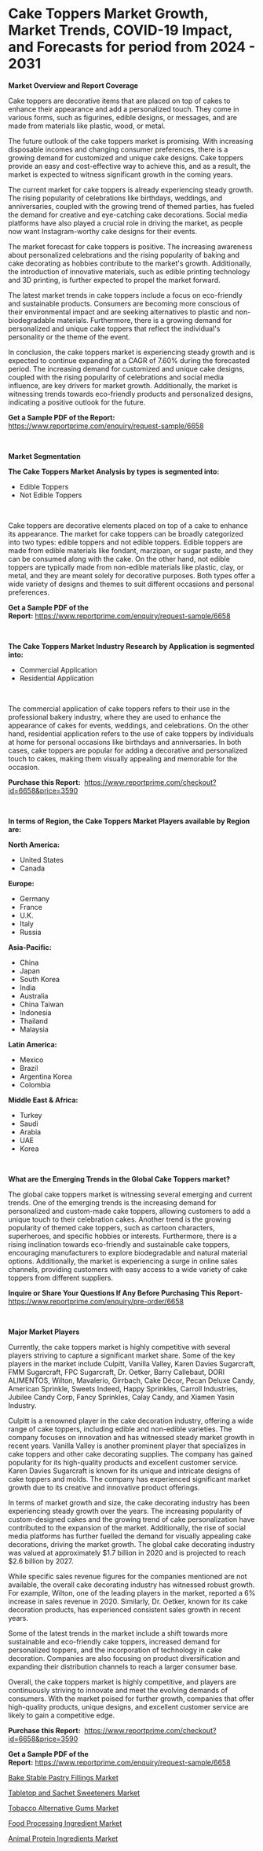 <p><h1>Cake Toppers Market Growth, Market Trends, COVID-19 Impact, and Forecasts for period from 2024 - 2031</h1></p><p><strong>Market Overview and Report Coverage</strong></p>
<p><p>Cake toppers are decorative items that are placed on top of cakes to enhance their appearance and add a personalized touch. They come in various forms, such as figurines, edible designs, or messages, and are made from materials like plastic, wood, or metal.</p><p>The future outlook of the cake toppers market is promising. With increasing disposable incomes and changing consumer preferences, there is a growing demand for customized and unique cake designs. Cake toppers provide an easy and cost-effective way to achieve this, and as a result, the market is expected to witness significant growth in the coming years.</p><p>The current market for cake toppers is already experiencing steady growth. The rising popularity of celebrations like birthdays, weddings, and anniversaries, coupled with the growing trend of themed parties, has fueled the demand for creative and eye-catching cake decorations. Social media platforms have also played a crucial role in driving the market, as people now want Instagram-worthy cake designs for their events.</p><p>The market forecast for cake toppers is positive. The increasing awareness about personalized celebrations and the rising popularity of baking and cake decorating as hobbies contribute to the market's growth. Additionally, the introduction of innovative materials, such as edible printing technology and 3D printing, is further expected to propel the market forward.</p><p>The latest market trends in cake toppers include a focus on eco-friendly and sustainable products. Consumers are becoming more conscious of their environmental impact and are seeking alternatives to plastic and non-biodegradable materials. Furthermore, there is a growing demand for personalized and unique cake toppers that reflect the individual's personality or the theme of the event.</p><p>In conclusion, the cake toppers market is experiencing steady growth and is expected to continue expanding at a CAGR of 7.60% during the forecasted period. The increasing demand for customized and unique cake designs, coupled with the rising popularity of celebrations and social media influence, are key drivers for market growth. Additionally, the market is witnessing trends towards eco-friendly products and personalized designs, indicating a positive outlook for the future.</p></p>
<p><strong>Get a Sample PDF of the Report:</strong> <a href="https://www.reportprime.com/enquiry/request-sample/6658">https://www.reportprime.com/enquiry/request-sample/6658</a></p>
<p>&nbsp;</p>
<p><strong>Market Segmentation</strong></p>
<p><strong>The Cake Toppers Market Analysis by types is segmented into:</strong></p>
<p><ul><li>Edible Toppers</li><li>Not Edible Toppers</li></ul></p>
<p>&nbsp;</p>
<p><p>Cake toppers are decorative elements placed on top of a cake to enhance its appearance. The market for cake toppers can be broadly categorized into two types: edible toppers and not edible toppers. Edible toppers are made from edible materials like fondant, marzipan, or sugar paste, and they can be consumed along with the cake. On the other hand, not edible toppers are typically made from non-edible materials like plastic, clay, or metal, and they are meant solely for decorative purposes. Both types offer a wide variety of designs and themes to suit different occasions and personal preferences.</p></p>
<p><strong>Get a Sample PDF of the Report:</strong>&nbsp;<a href="https://www.reportprime.com/enquiry/request-sample/6658">https://www.reportprime.com/enquiry/request-sample/6658</a></p>
<p>&nbsp;</p>
<p><strong>The Cake Toppers Market Industry Research by Application is segmented into:</strong></p>
<p><ul><li>Commercial Application</li><li>Residential Application</li></ul></p>
<p>&nbsp;</p>
<p><p>The commercial application of cake toppers refers to their use in the professional bakery industry, where they are used to enhance the appearance of cakes for events, weddings, and celebrations. On the other hand, residential application refers to the use of cake toppers by individuals at home for personal occasions like birthdays and anniversaries. In both cases, cake toppers are popular for adding a decorative and personalized touch to cakes, making them visually appealing and memorable for the occasion.</p></p>
<p><strong>Purchase this Report:</strong>&nbsp; <a href="https://www.reportprime.com/checkout?id=6658&price=3590">https://www.reportprime.com/checkout?id=6658&price=3590</a></p>
<p>&nbsp;</p>
<p><strong>In terms of Region, the Cake Toppers Market Players available by Region are:</strong></p>
<p>
    <p> <strong> North America: </strong>
        <ul>
            <li>United States</li>
            <li>Canada</li>
        </ul>
        </p> 
    <p> <strong> Europe: </strong>
        <ul>
            <li>Germany</li>
            <li>France</li>
            <li>U.K.</li>
            <li>Italy</li>
            <li>Russia</li>
        </ul>
        </p> 
    <p> <strong> Asia-Pacific: </strong>
        <ul>
            <li>China</li>
            <li>Japan</li>
            <li>South Korea</li>
            <li>India</li>
            <li>Australia</li>
            <li>China Taiwan</li>
            <li>Indonesia</li>
            <li>Thailand</li>
            <li>Malaysia</li>
        </ul>
        </p> 
    <p> <strong> Latin America: </strong>
        <ul>
            <li>Mexico</li>
            <li>Brazil</li>
            <li>Argentina Korea</li>
            <li>Colombia</li>
        </ul>
        </p> 
    <p> <strong> Middle East & Africa: </strong>
        <ul>
            <li>Turkey</li>
            <li>Saudi</li>
            <li>Arabia</li>
            <li>UAE</li>
            <li>Korea</li>
        </ul>
    </p>
    </p>
<p>&nbsp;</p>
<p><strong>What are the Emerging Trends in the Global Cake Toppers market?</strong></p>
<p><p>The global cake toppers market is witnessing several emerging and current trends. One of the emerging trends is the increasing demand for personalized and custom-made cake toppers, allowing customers to add a unique touch to their celebration cakes. Another trend is the growing popularity of themed cake toppers, such as cartoon characters, superheroes, and specific hobbies or interests. Furthermore, there is a rising inclination towards eco-friendly and sustainable cake toppers, encouraging manufacturers to explore biodegradable and natural material options. Additionally, the market is experiencing a surge in online sales channels, providing customers with easy access to a wide variety of cake toppers from different suppliers.</p></p>
<p><strong>Inquire or Share Your Questions If Any Before Purchasing This Report</strong>- <a href="https://www.reportprime.com/enquiry/pre-order/6658">https://www.reportprime.com/enquiry/pre-order/6658</a></p>
<p>&nbsp;</p>
<p><strong>Major Market Players</strong></p>
<p><p>Currently, the cake toppers market is highly competitive with several players striving to capture a significant market share. Some of the key players in the market include Culpitt, Vanilla Valley, Karen Davies Sugarcraft, FMM Sugarcraft, FPC Sugarcraft, Dr. Oetker, Barry Callebaut, DORI ALIMENTOS, Wilton, Mavalerio, Girrbach, Cake Décor, Pecan Deluxe Candy, American Sprinkle, Sweets Indeed, Happy Sprinkles, Carroll Industries, Jubilee Candy Corp, Fancy Sprinkles, Calay Candy, and Xiamen Yasin Industry.</p><p>Culpitt is a renowned player in the cake decoration industry, offering a wide range of cake toppers, including edible and non-edible varieties. The company focuses on innovation and has witnessed steady market growth in recent years. Vanilla Valley is another prominent player that specializes in cake toppers and other cake decorating supplies. The company has gained popularity for its high-quality products and excellent customer service. Karen Davies Sugarcraft is known for its unique and intricate designs of cake toppers and molds. The company has experienced significant market growth due to its creative and innovative product offerings.</p><p>In terms of market growth and size, the cake decorating industry has been experiencing steady growth over the years. The increasing popularity of custom-designed cakes and the growing trend of cake personalization have contributed to the expansion of the market. Additionally, the rise of social media platforms has further fuelled the demand for visually appealing cake decorations, driving the market growth. The global cake decorating industry was valued at approximately $1.7 billion in 2020 and is projected to reach $2.6 billion by 2027.</p><p>While specific sales revenue figures for the companies mentioned are not available, the overall cake decorating industry has witnessed robust growth. For example, Wilton, one of the leading players in the market, reported a 6% increase in sales revenue in 2020. Similarly, Dr. Oetker, known for its cake decoration products, has experienced consistent sales growth in recent years.</p><p>Some of the latest trends in the market include a shift towards more sustainable and eco-friendly cake toppers, increased demand for personalized toppers, and the incorporation of technology in cake decoration. Companies are also focusing on product diversification and expanding their distribution channels to reach a larger consumer base.</p><p>Overall, the cake toppers market is highly competitive, and players are continuously striving to innovate and meet the evolving demands of consumers. With the market poised for further growth, companies that offer high-quality products, unique designs, and excellent customer service are likely to gain a competitive edge.</p></p>
<p><strong>Purchase this Report:</strong>&nbsp;&nbsp;<a href="https://www.reportprime.com/checkout?id=6658&price=3590">https://www.reportprime.com/checkout?id=6658&price=3590</a></p>
<p></p>
<p><strong>Get a Sample PDF of the Report:</strong>&nbsp;<a href="https://www.reportprime.com/enquiry/request-sample/6658">https://www.reportprime.com/enquiry/request-sample/6658</a></p>
<p><p><a href="https://github.com/Chiragrp24/Market-Research-Report-List-2/blob/main/bake-stable-pastry-fillings-market.md">Bake Stable Pastry Fillings Market</a></p><p><a href="https://github.com/ChiragRP21/Market-Research-Report-List-2/blob/main/tabletop-and-sachet-sweeteners-market.md">Tabletop and Sachet Sweeteners Market</a></p><p><a href="https://github.com/Chiragrp22/Market-Research-Report-List-2/blob/main/tobacco-alternative-gums-market.md">Tobacco Alternative Gums Market</a></p><p><a href="https://github.com/ChiragRp1/Market-Research-Report-List-2/blob/main/food-processing-ingredient-market.md">Food Processing Ingredient Market</a></p><p><a href="https://github.com/Chiragrp23/Market-Research-Report-List-2/blob/main/animal-protein-ingredients-market.md">Animal Protein Ingredients Market</a></p></p>